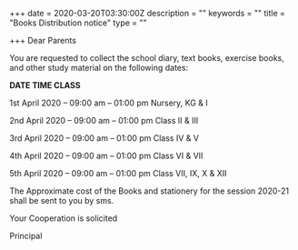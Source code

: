 +++
date = 2020-03-20T03:30:00Z
description = ""
keywords = ""
title = "Books Distribution notice"
type = ""

+++
Dear Parents

You are requested to collect the school diary, text books, exercise books, and other study material on the following dates:

**DATE                          TIME                  CLASS**

1st April 2020 – 09:00 am – 01:00 pm Nursery, KG & I

2nd April 2020 – 09:00 am – 01:00 pm Class II & III

3rd April 2020 – 09:00 am – 01:00 pm Class IV & V

4th April 2020 – 09:00 am – 01:00 pm Class VI & VII

5th April 2020 – 09:00 am – 01:00 pm Class VII, IX, X & XII

The Approximate cost of the Books and stationery for the session 2020-21 shall be sent to you by sms.

Your Cooperation is solicited

Principal